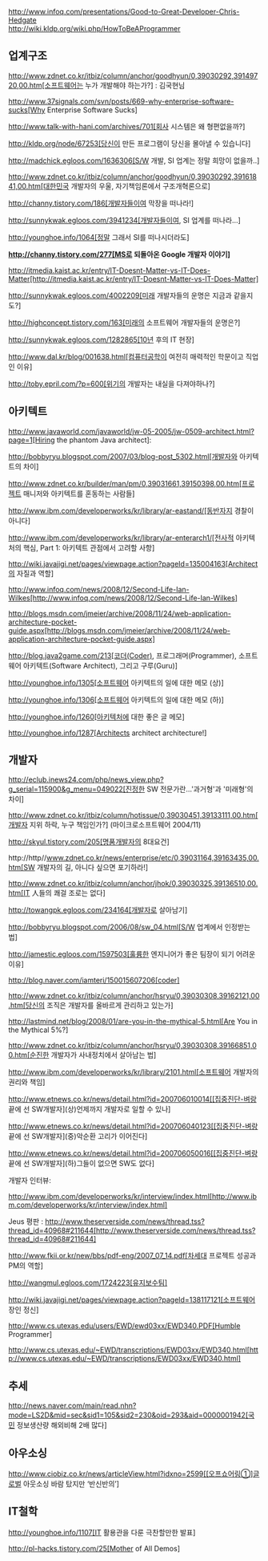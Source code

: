 http://www.infoq.com/presentations/Good-to-Great-Developer-Chris-Hedgate  
http://wiki.kldp.org/wiki.php/HowToBeAProgrammer  

## 업계구조

http://www.zdnet.co.kr/itbiz/column/anchor/goodhyun/0,39030292,39149720,00.htm[소프트웨어는 누가 개발해야 하는가?] : 김국현님

http://www.37signals.com/svn/posts/669-why-enterprise-software-sucks[Why Enterprise Software Sucks]

http://www.talk-with-hani.com/archives/701[회사 시스템은 왜 형편없을까?]

http://kldp.org/node/67253[당신이 만든 프로그램이 당신을 몰아낼 수 있습니다]

http://madchick.egloos.com/1636306[S/W 개발, SI 업계는 정말 희망이 없을까..]

http://www.zdnet.co.kr/itbiz/column/anchor/goodhyun/0,39030292,39161841,00.htm[대한민국 개발자의 우울, 자기책임론에서 구조개혁론으로]

http://channy.tistory.com/186[개발자들이여 막장을 떠나라!]

http://sunnykwak.egloos.com/3941234[개발자들이여, SI 업계를 떠나라...]

http://younghoe.info/1064[정말 그래서 SI를 떠나시더라도]

__http://channy.tistory.com/277[MS로 되돌아온 Google 개발자 이야기]__

 http://itmedia.kaist.ac.kr/entry/IT-Doesnt-Matter-vs-IT-Does-Matter[http://itmedia.kaist.ac.kr/entry/IT-Doesnt-Matter-vs-IT-Does-Matter]

http://sunnykwak.egloos.com/4002209[미래 개발자들의 운명은 지금과 같을지도?]

http://highconcept.tistory.com/163[미래의 소프트웨어 개발자들의 운명은?]

http://sunnykwak.egloos.com/1282865[10년 후의 IT 현장]

http://www.dal.kr/blog/001638.html[컴퓨터공학이 여전히 매력적인 학문이고 직업인 이유]

http://toby.epril.com/?p=600[위기의 개발자는 내실을 다져야하나?]

## 아키텍트

http://www.javaworld.com/javaworld/jw-05-2005/jw-0509-architect.html?page=1[Hiring the phantom Java architect]:

http://bobbyryu.blogspot.com/2007/03/blog-post_5302.html[개발자와 아키텍트의 차이]

http://www.zdnet.co.kr/builder/man/pm/0,39031661,39150398,00.htm[프로젝트 매니저와 아키텍트를 혼동하는 사람들]

http://www.ibm.com/developerworks/kr/library/ar-eastand/[동반자지 경찰이 아니다]

http://www.ibm.com/developerworks/kr/library/ar-enterarch1/[전사적 아키텍처의 핵심, Part 1: 아키텍트 관점에서 고려할 사항]

http://wiki.javajigi.net/pages/viewpage.action?pageId=135004163[Architect의 자질과 역할]

 http://www.infoq.com/news/2008/12/Second-Life-Ian-Wilkes[http://www.infoq.com/news/2008/12/Second-Life-Ian-Wilkes]

http://blogs.msdn.com/jmeier/archive/2008/11/24/web-application-architecture-pocket-guide.aspx[http://blogs.msdn.com/jmeier/archive/2008/11/24/web-application-architecture-pocket-guide.aspx]

http://blog.java2game.com/213[코더(Coder), 프로그래머(Programmer), 소프트웨어 아키텍트(Software Architect), 그리고 구루(Guru)]

http://younghoe.info/1305[소프트웨어 아키텍트의 일에 대한 메모 (상)]

http://younghoe.info/1306[소프트웨어 아키텍트의 일에 대한 메모 (하)]

http://younghoe.info/1260[아키텍처에 대한 좋은 글 메모]

http://younghoe.info/1287[Architects architect architecture!]

## 개발자

http://eclub.inews24.com/php/news_view.php?g_serial=115900&g_menu=049022[진정한 SW 전문가란...'과거형'과 '미래형'의 차이]

http://www.zdnet.co.kr/itbiz/column/hotissue/0,39030451,39133111,00.htm[개발자 지위 하락, 누구 책임인가?] (마이크로소프트웨어 2004/11)

http://skyul.tistory.com/205[명품개발자의 8대요건]

http://http//www.zdnet.co.kr/news/enterprise/etc/0,39031164,39163435,00.htm[SW 개발자의 길, 아니다 싶으면 포기하라!]

http://www.zdnet.co.kr/itbiz/column/anchor/jhok/0,39030325,39136510,00.htm[IT 人들의 쾌걸 조로는 없다]

http://towangpk.egloos.com/234164[개발자로 살아남기]

http://bobbyryu.blogspot.com/2006/08/sw_04.html[S/W 업계에서 인정받는 법]

http://jamestic.egloos.com/1597503[훌륭한 엔지니어가 좋은 팀장이 되기 어려운 이유]

http://blog.naver.com/iamteri/150015607206[coder]

http://www.zdnet.co.kr/itbiz/column/anchor/hsryu/0,39030308,39162121,00.htm[당신의 조직은 개발자를 올바르게 관리하고 있는가]

http://lastmind.net/blog/2008/01/are-you-in-the-mythical-5.html[Are You in the Mythical 5%?]

http://www.zdnet.co.kr/itbiz/column/anchor/hsryu/0,39030308,39166851,00.htm[순진한 개발자가 사내정치에서 살아남는 법]

http://www.ibm.com/developerworks/kr/library/2101.html[소프트웨어 개발자의 권리와 책임]

http://www.etnews.co.kr/news/detail.html?id=200706010014[[집중진단-벼랑 끝에 선 SW개발자](상)언제까지 개발자로 일할 수 있나]

http://www.etnews.co.kr/news/detail.html?id=200706040123[[집중진단-벼랑 끝에 선 SW개발자](중)악순환 고리가 이어진다]

http://www.etnews.co.kr/news/detail.html?id=200706050016[[집중진단-벼랑 끝에 선 SW개발자](하)그들이 없으면 SW도 없다]

개발자 인터뷰:

http://www.ibm.com/developerworks/kr/interview/index.html[http://www.ibm.com/developerworks/kr/interview/index.html]

 Jeus 평판 : http://www.theserverside.com/news/thread.tss?thread_id=40968#211644[http://www.theserverside.com/news/thread.tss?thread_id=40968#211644]

http://www.fkii.or.kr/new/bbs/pdf-eng/2007_07_14.pdf[차세대 프로젝트 성공과 PM의 역할]

http://wangmul.egloos.com/1724223[유지보수팀]

http://wiki.javajigi.net/pages/viewpage.action?pageId=138117121[소프트웨어 장인 정신]

http://www.cs.utexas.edu/users/EWD/ewd03xx/EWD340.PDF[Humble Programmer]

http://www.cs.utexas.edu/~EWD/transcriptions/EWD03xx/EWD340.html[http://www.cs.utexas.edu/~EWD/transcriptions/EWD03xx/EWD340.html]

## 추세

http://news.naver.com/main/read.nhn?mode=LS2D&mid=sec&sid1=105&sid2=230&oid=293&aid=0000001942[국민 정보생산량 해외비해 2배 많다]

## 아우소싱

http://www.ciobiz.co.kr/news/articleView.html?idxno=2599[[오프쇼어링①]글로벌 아웃소싱 바람 탔지만 ‘반신반의’]

## IT철학

http://younghoe.info/1107[IT 활용관을 다룬 극찬할만한 발표]

http://pl-hacks.tistory.com/25[Mother of All Demos]
  
